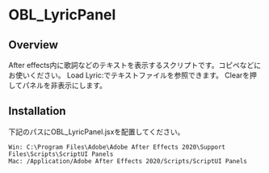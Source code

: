 # OBL_LyricPanel
## Overview
After effects内に歌詞などのテキストを表示するスクリプトです。コピペなどにお使いください。
Load Lyric:でテキストファイルを参照できます。
Clearを押してパネルを非表示にします。

## Installation
下記のパスにOBL_LyricPanel.jsxを配置してください。

```
Win: C:\Program Files\Adobe\Adobe After Effects 2020\Support Files\Scripts\ScriptUI Panels
Mac: /Application/Adobe After Effects 2020/Scripts/ScriptUI Panels
```
